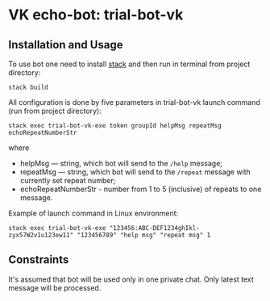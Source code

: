 # VK echo-bot: trial-bot-vk

## Installation and Usage

To use bot one need to install [stack](https://docs.haskellstack.org/en/stable/README/#how-to-install) and then run in terminal from project directory:

```
stack build
```


All configuration is done by five parameters in trial-bot-vk launch command (run from project directory):

```
stack exec trial-bot-vk-exe token groupId helpMsg repeatMsg echoRepeatNumberStr
```
where
- helpMsg — string, which bot will send to the `/help` message;
- repeatMsg — string, which bot will send to the `/repeat` message with currently set repeat number;
- echoRepeatNumberStr - number from 1 to 5 (inclusive) of repeats to one message.

Example of launch command in Linux environment:

```
stack exec trial-bot-vk-exe "123456:ABC-DEF1234ghIkl-zyx57W2v1u123ew11" "123456789" "help msg" "repeat msg" 1
```


## Constraints

It's assumed that bot will be used only in one private chat.
Only latest text message will be processed.
